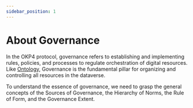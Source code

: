 ```yaml
---
sidebar_position: 1
---
```


# About Governance

In the OKP4 protocol, governance refers to establishing and implementing rules, policies, and processes to regulate orchestration of digital resources. Like [Ontology](/technical-documentation/ontology/the-power-of-ontologies), Governance is the fundamental pillar for organizing and controlling all resources in the dataverse.

To understand the essence of governance, we need to grasp the general concepts of the Sources of Governance, the Hierarchy of Norms, the Rule of Form, and the Governance Extent.
